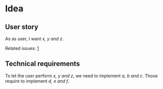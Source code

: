 # Idea
## User story
As as user, I want *x, y and z*.

Related issues: [1](#)

## Technical requirements
To let the user perform *x, y and z*, we need to implement *a, b and c*. Those require to implement *d, e and f*.
